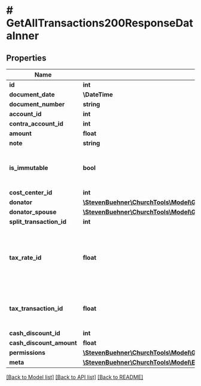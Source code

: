 # # GetAllTransactions200ResponseDataInner

## Properties

Name | Type | Description | Notes
------------ | ------------- | ------------- | -------------
**id** | **int** |  | [optional]
**document_date** | **\DateTime** |  | [optional]
**document_number** | **string** |  | [optional]
**account_id** | **int** |  | [optional]
**contra_account_id** | **int** |  | [optional]
**amount** | **float** | Value is in cent. | [optional]
**note** | **string** |  | [optional]
**is_immutable** | **bool** | If a transaction is immutable, no field can be change or deleted. | [optional]
**cost_center_id** | **int** |  | [optional]
**donator** | [**\StevenBuehner\ChurchTools\Model\GetAllGroupMembers200ResponseDataInnerPerson**](GetAllGroupMembers200ResponseDataInnerPerson.md) |  | [optional]
**donator_spouse** | [**\StevenBuehner\ChurchTools\Model\GetAllGroupMembers200ResponseDataInnerPerson**](GetAllGroupMembers200ResponseDataInnerPerson.md) |  | [optional]
**split_transaction_id** | **int** |  | [optional]
**tax_rate_id** | **float** | If a tax rate is set for the transaction, the corresponding tax transaction is returned in the field taxTransactionId. | [optional]
**tax_transaction_id** | **float** | Reference to the transaction which is a split booking for taxes. | [optional]
**cash_discount_id** | **int** |  | [optional]
**cash_discount_amount** | **float** | Value is in cent. | [optional]
**permissions** | [**\StevenBuehner\ChurchTools\Model\GetAllTransactions200ResponseDataInnerPermissions**](GetAllTransactions200ResponseDataInnerPermissions.md) |  | [optional]
**meta** | [**\StevenBuehner\ChurchTools\Model\EntityMetaData**](EntityMetaData.md) |  | [optional]

[[Back to Model list]](../../README.md#models) [[Back to API list]](../../README.md#endpoints) [[Back to README]](../../README.md)
